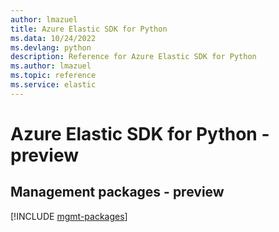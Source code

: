 ```yaml
---
author: lmazuel
title: Azure Elastic SDK for Python
ms.data: 10/24/2022
ms.devlang: python
description: Reference for Azure Elastic SDK for Python
ms.author: lmazuel
ms.topic: reference
ms.service: elastic
---
```

# Azure Elastic SDK for Python - preview

## Management packages - preview
[!INCLUDE [mgmt-packages](elastic-mgmt-index.md)]
